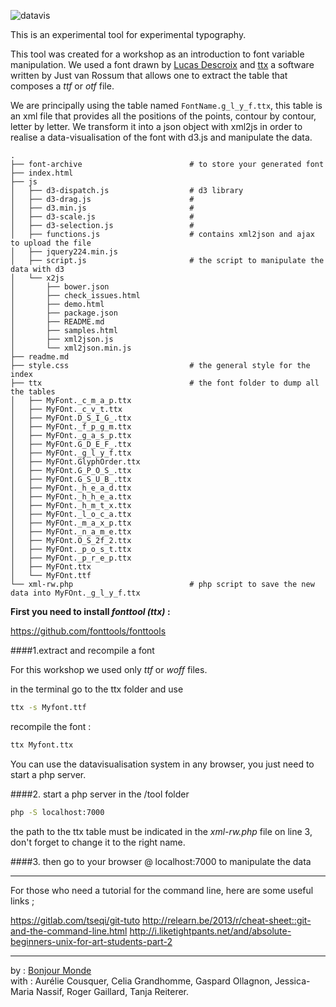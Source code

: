 ![datavis](http://bonjourmonde.net/images/datavis-git.png)  

This is an experimental tool for experimental typography.     

This tool was created for a workshop as an introduction to font variable manipulation. We used a font drawn by [Lucas Descroix](http://lucasdescroix.fr/) and  [ttx](https://github.com/fonttools/fonttools) a software written by Just van Rossum that allows one to extract the table that composes a _ttf_ or _otf_ file.   

We are principally using the table named ```FontName.g_l_y_f.ttx```, this table is an xml file that provides all the positions of the points, contour by contour, letter by letter. We transform it into a json object with xml2js in order to realise a data-visualisation of the font with d3.js and manipulate the data.   

```
.
├── font-archive                        # to store your generated font
├── index.html   
├── js
│   ├── d3-dispatch.js                  # d3 library
│   ├── d3-drag.js                      #
│   ├── d3.min.js                       #
│   ├── d3-scale.js                     #
│   ├── d3-selection.js                 #
│   ├── functions.js                    # contains xml2json and ajax to upload the file
│   ├── jquery224.min.js
│   ├── script.js                       # the script to manipulate the data with d3 
│   └── x2js 
│       ├── bower.json
│       ├── check_issues.html
│       ├── demo.html
│       ├── package.json
│       ├── README.md
│       ├── samples.html
│       ├── xml2json.js
│       └── xml2json.min.js
├── readme.md
├── style.css                           # the general style for the index
├── ttx                                 # the font folder to dump all the tables
│   ├── MyFont._c_m_a_p.ttx
│   ├── MyFOnt._c_v_t.ttx
│   ├── MyFOnt.D_S_I_G_.ttx
│   ├── MyFOnt._f_p_g_m.ttx
│   ├── MyFOnt._g_a_s_p.ttx
│   ├── MyFOnt.G_D_E_F_.ttx
│   ├── MyFOnt._g_l_y_f.ttx
│   ├── MyFOnt.GlyphOrder.ttx
│   ├── MyFOnt.G_P_O_S_.ttx
│   ├── MyFOnt.G_S_U_B_.ttx
│   ├── MyFOnt._h_e_a_d.ttx
│   ├── MyFOnt._h_h_e_a.ttx
│   ├── MyFOnt._h_m_t_x.ttx
│   ├── MyFOnt._l_o_c_a.ttx
│   ├── MyFOnt._m_a_x_p.ttx
│   ├── MyFOnt._n_a_m_e.ttx
│   ├── MyFOnt.O_S_2f_2.ttx
│   ├── MyFOnt._p_o_s_t.ttx
│   ├── MyFOnt._p_r_e_p.ttx
│   ├── MyFOnt.ttx
│   └── MyFOnt.ttf
└── xml-rw.php                          # php script to save the new data into MyFOnt._g_l_y_f.ttx

```


**First you need to install _fonttool (ttx)_ :**
  
<https://github.com/fonttools/fonttools>   


####1.extract and recompile a font  

For this workshop we used only _ttf_ or _woff_ files.   

in the terminal go to the ttx folder and use      
```bash
ttx -s Myfont.ttf 
```

recompile the font :     
```bash
ttx Myfont.ttx
```


You can use the datavisualisation system in any browser, you just need to start a php server.  

####2. start a php server in the /tool folder

```bash
php -S localhost:7000
```

the path to the ttx table must be indicated in the _xml-rw.php_ file on line 3,
don't forget to change it to the right name.    


####3. then go to your browser @ localhost:7000 to manipulate the data


---

For those who need a tutorial for the command line, here are some useful links ;

<https://gitlab.com/tseqi/git-tuto>
<http://relearn.be/2013/r/cheat-sheet::git-and-the-command-line.html>
<http://i.liketightpants.net/and/absolute-beginners-unix-for-art-students-part-2>


---

by : [Bonjour Monde](bonjourmonde.net)   
with : Aurélie Cousquer, Celia Grandhomme, Gaspard Ollagnon, Jessica-Maria Nassif, Roger Gaillard, Tanja Reiterer.
